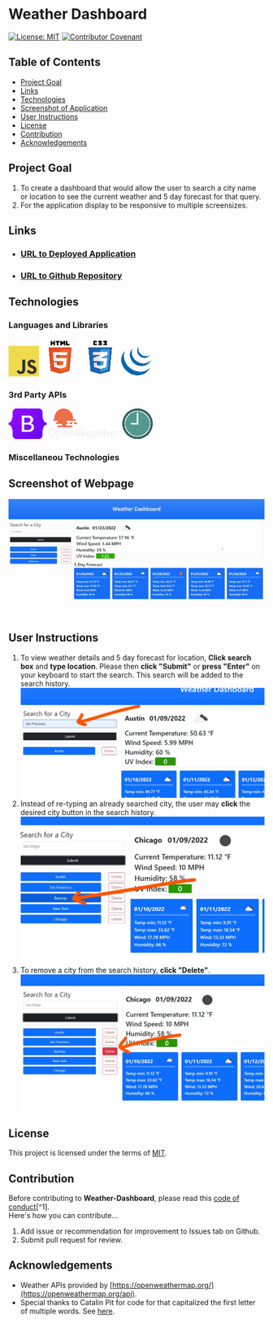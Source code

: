 # Weather Dashboard
[![License: MIT](https://img.shields.io/badge/License-MIT-yellow.svg)](https://opensource.org/licenses/MIT)
[![Contributor Covenant](https://img.shields.io/badge/Contributor%20Covenant-2.1-4baaaa.svg)](code_of_conduct.md)
## Table of Contents
- [Project Goal](#Project-Goal)
- [Links](#Links)
- [Technologies](#Technologies)
- [Screenshot of Application](#Screenshot-of-Application)
- [User Instructions](#User-Instructions)
- [License](#License)
- [Contribution](#Contribution)
- [Acknowledgements](#Acknowledgements)

## Project Goal
1. To create a dashboard that would allow the user to search a city name or location to see the current weather and 5 day forecast for that query.
2. For the application display to be responsive to multiple screensizes.

## Links
- ### [URL to Deployed Application]()
- ### [URL to Github Repository]()
## Technologies
### Languages and Libraries
![JavaScript Logo](./assets/images/javascript.png)
![HTML5 Logo](./assets/images/html5.png)
![CSS3 Logo](./assets/images/css3.png)
![jQuery Logo](./assets/images/jQuery-logo.png)

### 3rd Party APIs
[![Bootstrap Logo](./assets/images/Bootstrap-logo.png)](https://getbootstrap.com/)
[![OpenWeatherMap Logo](./assets/images/open-weather-map-logo.png)](https://openweathermap.org/api)
[![MomentJS Logo](./assets/images/momentJS-logo.png)](https://momentjs.com/)


### Miscellaneou Technologies

## Screenshot of Webpage
![desktop screenshot of application](./assets/images/Weather-Dashboard-Landscape.gif/)
## User Instructions
1. To view weather details and 5 day forecast for location, **Click search box** and **type location**. Please then **click "Submit"** or **press "Enter"** on your keyboard to start the search.  This search will be added to the search history.<br>
![click search box and type in location](./assets/images/step1.jpg)
2. Instead of re-typing an already searched city, the user may **click** the desired city button in the search history. <br>
![click search box and type in location](./assets/images/step2.jpg)
3. To remove a city from the search history, **click "Delete"**. <br>
![click search box and type in location](./assets/images/step3.jpg)
## License
  This project is licensed under the terms of [MIT](https://opensource.org/licenses/MIT).

## Contribution
Before contributing to **Weather-Dashboard**, please read this [code of conduct](code_of_conduct.md)[^1].<br>
Here's how you can contribute...
1. Add issue or recommendation for improvement to Issues tab on Github.
2. Submit pull request for review.

## Acknowledgements
- Weather APIs provided by [https://openweathermap.org/](https://openweathermap.org/api).
- Special thanks to Catalin Pit for code for that capitalized the first letter of multiple words.  See [here](https://www.freecodecamp.org/news/how-to-capitalize-words-in-javascript/).